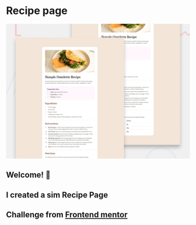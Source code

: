 # Recipe page

![Design preview for the Recipe page coding challenge](./preview.jpg)

## Welcome! 👋

## I created a sim Recipe Page

## Challenge from [Frontend mentor](https://www.frontendmentor.io)

